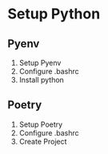 # Setup Python

## Pyenv

1. Setup Pyenv
2. Configure .bashrc
3. Install python

## Poetry
1. Setup Poetry
2. Configure .bashrc
3. Create Project
